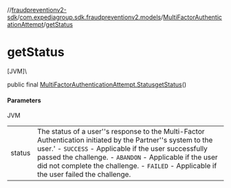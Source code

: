 //[fraudpreventionv2-sdk](../../../index.md)/[com.expediagroup.sdk.fraudpreventionv2.models](../index.md)/[MultiFactorAuthenticationAttempt](index.md)/[getStatus](get-status.md)

# getStatus

[JVM]\

public final [MultiFactorAuthenticationAttempt.Status](-status/index.md)[getStatus](get-status.md)()

#### Parameters

JVM

| | |
|---|---|
| status | The status of a user''s response to the Multi-Factor Authentication initiated by the Partner''s system to the user.' - `SUCCESS` - Applicable if the user successfully passed the challenge. - `ABANDON` - Applicable if the user did not complete the challenge. - `FAILED` - Applicable if the user failed the challenge. |
